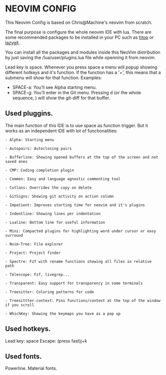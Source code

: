 # NEOVIM CONFIG
This Neovim Config is based on Chris@Machine's neovim from scratch.

The final purpose is configure the whole neovim IDE with lua. There are some recommended packages to be installed in your PC such as [htop](https://htop.dev) or [lazygit](https://github.com/jesseduffield/lazygit).

You can install all the packages and modules inside this NeoVim distribution by just saving the /lua/user/plugins.lua file while openning it from neovim.

Lead key is space. Whenever you press space a menu will popup showing different hotkeys and it's function. If the function has a '+', this means that a submenu will show for that function. Examples:
- SPACE-a: You'll see Alpha starting menu.
- SPACE-g: You'll enter in the Git menu. Pressing d (or the whole sequence, <SPACE-g-d>) will show the git-diff for that buffer.

## Used pluggins.
The main function of this IDE is to use space as function trigger. But it works as an independent IDE with lot of functionalities:
    
    - Alpha: Starting menu
        
    - Autopairs: Autoclosing pairs
    
    - Bufferline: Showing opened buffers at the top of the screen and not saved ones
    
    - CMP: Coding completion plugin
    
    - Commen: Easy and language agnostic commenting tool
    
    - Cutlass: Overrides the copy on delete
    
    - GitSigns: Showing git activity on action column
    
    - Impatient: Improves starting time for neovim and it's plugins
    
    - Indentline: Showing lines per indentation
    
    - Lualine: Bottom line for useful information
    
    - Mini: Compacted plugins for highlighting word under cursor or easy surround
    
    - Nvim-Tree: File explorer
    
    - Project: Project finder
    
    - Spectre: Fzf with rename functions showing all files in relative path
    
    - Telescope: Fzf, livegrep...
    
    - Transparent: Easy support for transparency in some terminals
    
    - Treesitter: Coloring patterns for code
    
    - Treesittter-context: Pins functions/context at the top of the window if you scroll
    
    - WhichKey: Showing the keymaps you have as a pop up

    
## Used hotkeys.
Lead key: space
Escape: (press fast)j+k

## Used fonts.
Powerline.
Material fonts.
